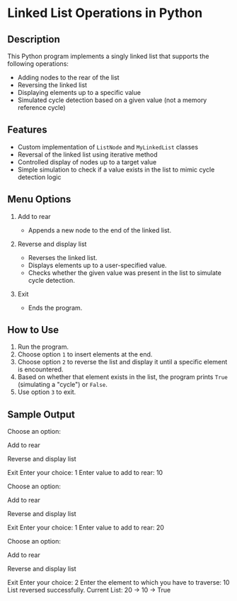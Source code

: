 # Linked List Operations in Python

## Description

This Python program implements a singly linked list that supports the following operations:

- Adding nodes to the rear of the list
- Reversing the linked list
- Displaying elements up to a specific value
- Simulated cycle detection based on a given value (not a memory reference cycle)

## Features

- Custom implementation of `ListNode` and `MyLinkedList` classes
- Reversal of the linked list using iterative method
- Controlled display of nodes up to a target value
- Simple simulation to check if a value exists in the list to mimic cycle detection logic

## Menu Options

1. Add to rear  
   - Appends a new node to the end of the linked list.

2. Reverse and display list  
   - Reverses the linked list.
   - Displays elements up to a user-specified value.
   - Checks whether the given value was present in the list to simulate cycle detection.

3. Exit  
   - Ends the program.

## How to Use

1. Run the program.
2. Choose option `1` to insert elements at the end.
3. Choose option `2` to reverse the list and display it until a specific element is encountered.
4. Based on whether that element exists in the list, the program prints `True` (simulating a "cycle") or `False`.
5. Use option `3` to exit.

## Sample Output

Choose an option:

Add to rear

Reverse and display list

Exit
Enter your choice: 1
Enter value to add to rear: 10

Choose an option:

Add to rear

Reverse and display list

Exit
Enter your choice: 1
Enter value to add to rear: 20

Choose an option:

Add to rear

Reverse and display list

Exit
Enter your choice: 2
Enter the element to which you have to traverse: 10
List reversed successfully.
Current List:
20 -> 10 ->
True